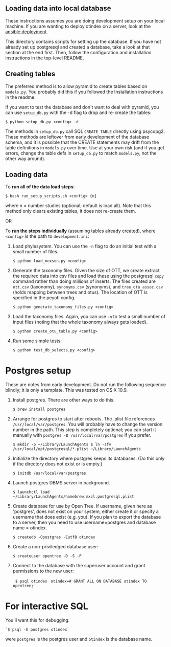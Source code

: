 ## Loading data into local database

These instructions assumes you are doing development setup on your local
machine. If you are wanting to deploy otindex on a server, look at the [ansible
deployment](https://github.com/OpenTreeOfLife/otindex_ansible).

This directory contains scripts for setting up the database. If you have not
already set up postgresql and created a database, take a look at that section
at the end first. Then, follow the configuration and installation instructions
in the top-level README.

## Creating tables

The preferred method is to allow pyramid to create tables based on `models.py`.
You probably did this if you followed the Installation instructions in the
readme.

If you want to test the database and don't want to deal with pyramid, you can
use `setup_db.py` with the -d flag to drop and re-create the tables:

    $ python setup_db.py <config> -d

The methods in `setup_db.py` call SQL `CREATE TABLE` directly using psycopg2.
These methods are leftover from early development of the database schema, and it
is possible that the CREATE statements may drift from the table definitions in
`models.py` over time. Use at your own risk (and if you get errors, change the
table defs in `setup_db.py` to match `models.py`, not the other way around).

## Loading data

To **run all of the data load steps**:

    $ bash run_setup_scripts.sh <config> {n}

where n = number studies (optional; default is load all). Note that this method
only clears existing tables, it does not re-create them.

OR

To **run the steps individually** (assuming tables already created), where
`<config>` is the path to `development.ini`:

1. Load phylesystem. You can use the `-n` flag to do an initial test with a small number of files.

    `$ python load_nexson.py <config>`

1. Generate the taxonomy files. Given the size of OTT, we create extract the
required data into csv files and load these using the postgresql `copy` command
rather than doing millions of inserts. The files created are `ott.csv`
(taxonomy), `synonyms.csv` (synonyms), and `tree_otu_assoc.csv` (holds mapping
between trees and otus). The location of OTT is specified in the peyotl config.

    `$ python generate_taxonomy_files.py <config>`

1. Load the taxonomy files. Again, you can use `-n` to test a small number of input
files (noting that the whole taxonomy always gets loaded).

    `$ python create_otu_table.py <config>`

1. Run some simple tests:

    `$ python test_db_selects.py <config>`

# Postgres setup

These are notes from early development. Do not run the following sequence
blindly; it is only a template.
This was tested on OS X 10.9.

1. Install postgres.  There are other ways to do this.

    `$ brew install postgres`

1. Arrange for postgres to start after reboots.  The .plist file references `/usr/local/var/postgres`.
   You will probably have to change the version number in the path.
   This step is completely optional; you can start it manually with `postgres -D /usr/local/var/postgres` if you prefer.

    `$ mkdir -p ~/Library/LaunchAgents
    $ ln -sfv /usr/local/opt/postgresql/*.plist ~/Library/LaunchAgents`

1. Initialize the directory where postgres keeps its databases.
   (Do this only if the directory does not exist or is empty.)

   `$ initdb /usr/local/var/postgres`

1. Launch postgres DBMS server in background.

    `$ launchctl load ~/Library/LaunchAgents/homebrew.mxcl.postgresql.plist`

1. Create database for use by Open Tree.  If username, given here as 'postgres',
   does not exist on your system, either create it or specify a username that
   does exist (e.g. you). If you plan to export the database to a server, then
   you need to use username=postgres and database name = otindex.

    `$ createdb -Opostgres -Eutf8 otindex`

1. Create a non-priviledged database user:

    `$ createuser opentree -D -S -P`

1. Connect to the database with the superuser account and grant permissions to
   the new user:

   ` $ psql otindex`
   ` otindex=# GRANT ALL ON DATABASE otindex TO opentree;`

# For interactive SQL

You'll want this for debugging.

    `$ psql -U postgres otindex`

were `postgres` is the postgres user and `otindex` is the database name.
